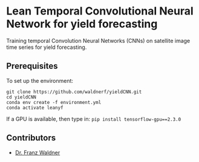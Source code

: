 # Lean Temporal Convolutional Neural Network for yield forecasting
Training temporal Convolution Neural Networks (CNNs) on satellite image time series for yield forecasting.


## Prerequisites
To set up the environment:

```
git clone https://github.com/waldnerf/yieldCNN.git
cd yieldCNN
conda env create -f environment.yml
conda activate leanyf
```
If a GPU is available, then type in:
```pip install tensorflow-gpu==2.3.0```


## Contributors
 - [Dr. Franz Waldner](https://scholar.google.com/citations?user=4z2zcXwAAAAJ&hl=en&oi=ao)


